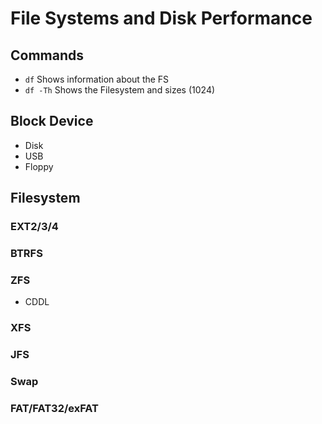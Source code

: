 # File Systems and Disk Performance

## Commands

- `df` Shows information about the FS
- `df -Th` Shows the Filesystem and sizes (1024)

## Block Device

- Disk
- USB
- Floppy

## Filesystem

### EXT2/3/4

### BTRFS

### ZFS

- CDDL

### XFS

### JFS

### Swap

### FAT/FAT32/exFAT
